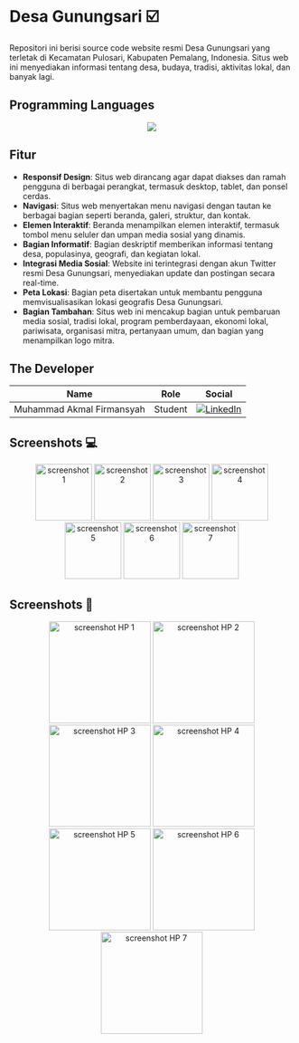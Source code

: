 # Desa Gunungsari ☑️
Repositori ini berisi source code website resmi Desa Gunungsari yang terletak di Kecamatan Pulosari, Kabupaten Pemalang, Indonesia. Situs web ini menyediakan informasi tentang desa, budaya, tradisi, aktivitas lokal, dan banyak lagi.

## Programming Languages 
<p align="center">
  <a href="https://skillicons.dev">
    <img src="https://skillicons.dev/icons?i=css,html,javascript,vercel" />
  </a>
</p>

## Fitur
- **Responsif Design**: Situs web dirancang agar dapat diakses dan ramah pengguna di berbagai perangkat, termasuk desktop, tablet, dan ponsel cerdas.
- **Navigasi**: Situs web menyertakan menu navigasi dengan tautan ke berbagai bagian seperti beranda, galeri, struktur, dan kontak.
- **Elemen Interaktif**: Beranda menampilkan elemen interaktif, termasuk tombol menu seluler dan umpan media sosial yang dinamis.
- **Bagian Informatif**: Bagian deskriptif memberikan informasi tentang desa, populasinya, geografi, dan kegiatan lokal.
- **Integrasi Media Sosial**: Website ini terintegrasi dengan akun Twitter resmi Desa Gunungsari, menyediakan update dan postingan secara real-time.
- **Peta Lokasi**: Bagian peta disertakan untuk membantu pengguna memvisualisasikan lokasi geografis Desa Gunungsari.
- **Bagian Tambahan**: Situs web ini mencakup bagian untuk pembaruan media sosial, tradisi lokal, program pemberdayaan, ekonomi lokal, pariwisata, organisasi mitra, pertanyaan umum, dan bagian yang menampilkan logo mitra.

## The Developer
| Name   | Role | Social |
|--------|------|--------|
| Muhammad Akmal Firmansyah|Student| [![LinkedIn](https://skillicons.dev/icons?i=linkedin&perline=1)](https://www.linkedin.com/in/akmal-firmansyah/)

## Screenshots 💻
<p align="center">
  <img src="https://imgur.com/oCtogen.png" alt="screenshot 1" height="100" />
  <img src="https://imgur.com/JmpPQ9Q.png" alt="screenshot 2" height="100" />
  <img src="https://imgur.com/Q4svZOn.png" alt="screenshot 3" height="100" />
  <img src="https://imgur.com/9Cu10vy.png" alt="screenshot 4" height="100" />
  <img src="https://imgur.com/pLeqsGn.png" alt="screenshot 5" height="100" />
  <img src="https://imgur.com/wG5QSzL.png" alt="screenshot 6" height="100" />
  <img src="https://imgur.com/57cu7LE.png" alt="screenshot 7" height="100" />
</p>

## Screenshots 📱
<p align="center">
  <img src="https://imgur.com/tnLLOPi.png" alt="screenshot HP 1" height="180" />
  <img src="https://imgur.com/hFGOLAz.png" alt="screenshot HP 2" height="180" />
  <img src="https://imgur.com/aMS8xEK.png" alt="screenshot HP 3" height="180" />
  <img src="https://imgur.com/WTY3G2k.png" alt="screenshot HP 4" height="180" />
  <img src="https://imgur.com/vyp2eX3.png" alt="screenshot HP 5" height="180" />
  <img src="https://imgur.com/YzjyJtf.png" alt="screenshot HP 6" height="180" />
  <img src="https://imgur.com/Dp0TTjg.png" alt="screenshot HP 7" height="180" />
</p>
